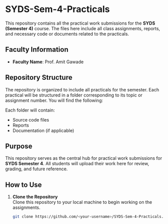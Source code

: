 # SYDS-Sem-4-Practicals

This repository contains all the practical work submissions for the **SYDS (Semester 4)** course. The files here include all class assignments, reports, and necessary code or documents related to the practicals.

## Faculty Information

- **Faculty Name**: Prof. Amit Gawade

## Repository Structure

The repository is organized to include all practicals for the semester. Each practical will be structured in a folder corresponding to its topic or assignment number. You will find the following:


Each folder will contain:

- Source code files
- Reports
- Documentation (if applicable)

## Purpose

This repository serves as the central hub for practical work submissions for **SYDS Semester 4**. All students will upload their work here for review, grading, and future reference.

## How to Use

1. **Clone the Repository**  
   Clone this repository to your local machine to begin working on the assignments.

   ```bash
   git clone https://github.com/<your-username>/SYDS-Sem-4-Practicals.git
